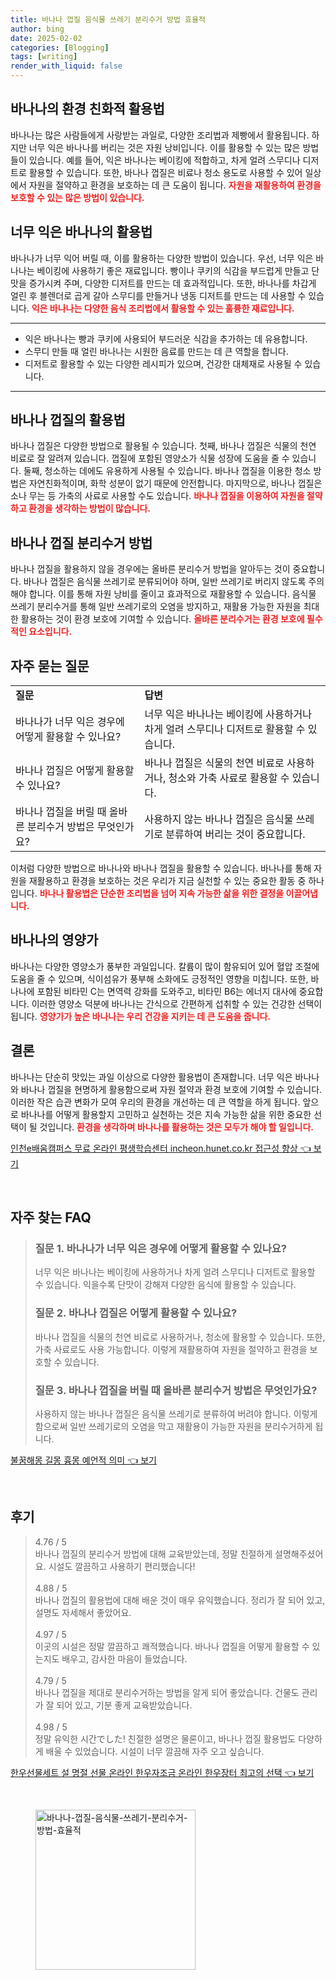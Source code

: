```yaml
---
title: 바나나 껍질 음식물 쓰레기 분리수거 방법 효율적
author: bing
date: 2025-02-02
categories: [Blogging]
tags: [writing]
render_with_liquid: false
---
```



<h2 id='바나나의환경친화적활용법'>바나나의 환경 친화적 활용법</h2>

<p>바나나는 많은 사람들에게 사랑받는 과일로, 다양한 조리법과 제빵에서 활용됩니다. 하지만 너무 익은 바나나를 버리는 것은 자원 낭비입니다. 이를 활용할 수 있는 많은 방법들이 있습니다. 예를 들어, 익은 바나나는 베이킹에 적합하고, 차게 얼려 스무디나 디저트로 활용할 수 있습니다. 또한, 바나나 껍질은 비료나 청소 용도로 사용할 수 있어 일상에서 자원을 절약하고 환경을 보호하는 데 큰 도움이 됩니다. <b><span style="color: #ee2323;">자원을 재활용하여 환경을 보호할 수 있는 많은 방법이 있습니다.</span></b></p>

<h2 id='너무익은바나나의활용법'>너무 익은 바나나의 활용법</h2>

<p>바나나가 너무 익어 버릴 때, 이를 활용하는 다양한 방법이 있습니다. 우선, 너무 익은 바나나는 베이킹에 사용하기 좋은 재료입니다. 빵이나 쿠키의 식감을 부드럽게 만들고 단맛을 증가시켜 주며, 다양한 디저트를 만드는 데 효과적입니다. 또한, 바나나를 차갑게 얼린 후 블렌더로 곱게 갈아 스무디를 만들거나 냉동 디저트를 만드는 데 사용할 수 있습니다. <b><span style="color: #ee2323;">익은 바나나는 다양한 음식 조리법에서 활용할 수 있는 훌륭한 재료입니다.</span></b></p>

<hr />

<ul>
    <li>익은 바나나는 빵과 쿠키에 사용되어 부드러운 식감을 추가하는 데 유용합니다.</li>
    <li>스무디 만들 때 얼린 바나나는 시원한 음료를 만드는 데 큰 역할을 합니다.</li>
    <li>디저트로 활용할 수 있는 다양한 레시피가 있으며, 건강한 대체재로 사용될 수 있습니다.</li>
</ul>

<hr />

<h2 id='바나나껍질의활용법'>바나나 껍질의 활용법</h2>

<p>바나나 껍질은 다양한 방법으로 활용될 수 있습니다. 첫째, 바나나 껍질은 식물의 천연 비료로 잘 알려져 있습니다. 껍질에 포함된 영양소가 식물 성장에 도움을 줄 수 있습니다. 둘째, 청소하는 데에도 유용하게 사용될 수 있습니다. 바나나 껍질을 이용한 청소 방법은 자연친화적이며, 화학 성분이 없기 때문에 안전합니다. 마지막으로, 바나나 껍질은 소나 무는 등 가축의 사료로 사용할 수도 있습니다. <b><span style="color: #ee2323;">바나나 껍질을 이용하여 자원을 절약하고 환경을 생각하는 방법이 많습니다.</span></b></p>

<h2 id='바나나껍질분리수거방법'>바나나 껍질 분리수거 방법</h2>

<p>바나나 껍질을 활용하지 않을 경우에는 올바른 분리수거 방법을 알아두는 것이 중요합니다. 바나나 껍질은 음식물 쓰레기로 분류되어야 하며, 일반 쓰레기로 버리지 않도록 주의해야 합니다. 이를 통해 자원 낭비를 줄이고 효과적으로 재활용할 수 있습니다. 음식물 쓰레기 분리수거를 통해 일반 쓰레기로의 오염을 방지하고, 재활용 가능한 자원을 최대한 활용하는 것이 환경 보호에 기여할 수 있습니다. <b><span style="color: #ee2323;">올바른 분리수거는 환경 보호에 필수적인 요소입니다.</span></b></p>

<h2 id='자주묻는질문'>자주 묻는 질문</h2>

<table>
    <tr>
        <td><b>질문</b></td>
        <td><b>답변</b></td>
    </tr>
    <tr>
        <td>바나나가 너무 익은 경우에 어떻게 활용할 수 있나요?</td>
        <td>너무 익은 바나나는 베이킹에 사용하거나 차게 얼려 스무디나 디저트로 활용할 수 있습니다.</td>
    </tr>
    <tr>
        <td>바나나 껍질은 어떻게 활용할 수 있나요?</td>
        <td>바나나 껍질은 식물의 천연 비료로 사용하거나, 청소와 가축 사료로 활용할 수 있습니다.</td>
    </tr>
    <tr>
        <td>바나나 껍질을 버릴 때 올바른 분리수거 방법은 무엇인가요?</td>
        <td>사용하지 않는 바나나 껍질은 음식물 쓰레기로 분류하여 버리는 것이 중요합니다.</td>
    </tr>
</table>

<p>이처럼 다양한 방법으로 바나나와 바나나 껍질을 활용할 수 있습니다. 바나나를 통해 자원을 재활용하고 환경을 보호하는 것은 우리가 지금 실천할 수 있는 중요한 활동 중 하나입니다. <b><span style="color: #ee2323;">바나나 활용법은 단순한 조리법을 넘어 지속 가능한 삶을 위한 결정을 이끌어냅니다.</span></b></p>

<h2 id='바나나의영양가'>바나나의 영양가</h2>

<p>바나나는 다양한 영양소가 풍부한 과일입니다. 칼륨이 많이 함유되어 있어 혈압 조절에 도움을 줄 수 있으며, 식이섬유가 풍부해 소화에도 긍정적인 영향을 미칩니다. 또한, 바나나에 포함된 비타민 C는 면역력 강화를 도와주고, 비타민 B6는 에너지 대사에 중요합니다. 이러한 영양소 덕분에 바나나는 간식으로 간편하게 섭취할 수 있는 건강한 선택이 됩니다. <b><span style="color: #ee2323;">영양가가 높은 바나나는 우리 건강을 지키는 데 큰 도움을 줍니다.</span></b></p>

<h2 id='결론'>결론</h2>

<p>바나나는 단순히 맛있는 과일 이상으로 다양한 활용법이 존재합니다. 너무 익은 바나나와 바나나 껍질을 현명하게 활용함으로써 자원 절약과 환경 보호에 기여할 수 있습니다. 이러한 작은 습관 변화가 모여 우리의 환경을 개선하는 데 큰 역할을 하게 됩니다. 앞으로 바나나를 어떻게 활용할지 고민하고 실천하는 것은 지속 가능한 삶을 위한 중요한 선택이 될 것입니다. <b><span style="color: #ee2323;">환경을 생각하며 바나나를 활용하는 것은 모두가 해야 할 일입니다.</span></b></p>


<p><a class="click-button" title="인천e배움캠퍼스 무료 온라인 평생학습센터 incheon.hunet.co.kr 접근성 향상" href="https://24nara.github.io/posts/%EC%9D%B8%EC%B2%9Ce%EB%B0%B0%EC%9B%80%EC%BA%A0%ED%8D%BC%EC%8A%A4-%EB%AC%B4%EB%A3%8C-%EC%98%A8%EB%9D%BC%EC%9D%B8-%ED%8F%89%EC%83%9D%ED%95%99%EC%8A%B5%EC%84%BC%ED%84%B0-incheon.hunet.co.kr-%EC%A0%91%EA%B7%BC%EC%84%B1-%ED%96%A5%EC%83%81/" rel="dofollow">인천e배움캠퍼스 무료 온라인 평생학습센터 incheon.hunet.co.kr 접근성 향상 👈 보기</a></p><br>
<h2 id='자주_찾는_FAQ'>자주 찾는 FAQ</h2>
<div itemscope="" itemtype="https://schema.org/FAQPage"> 
<blockquote> 
<div itemscope="" itemprop="mainEntity" itemtype="https://schema.org/Question"> 
<h3 itemprop="name">질문 1. 바나나가 너무 익은 경우에 어떻게 활용할 수 있나요?</h3> 
<div itemscope="" itemprop="acceptedAnswer" itemtype="https://schema.org/Answer"> 
<span itemprop="text"> 
<p>너무 익은 바나나는 베이킹에 사용하거나 차게 얼려 스무디나 디저트로 활용할 수 있습니다. 익을수록 단맛이 강해져 다양한 음식에 활용할 수 있습니다.</p> 
</span> 
</div> 
</div> 

<div itemscope="" itemprop="mainEntity" itemtype="https://schema.org/Question"> 
<h3 itemprop="name">질문 2. 바나나 껍질은 어떻게 활용할 수 있나요?</h3> 
<div itemscope="" itemprop="acceptedAnswer" itemtype="https://schema.org/Answer"> 
<span itemprop="text"> 
<p>바나나 껍질을 식물의 천연 비료로 사용하거나, 청소에 활용할 수 있습니다. 또한, 가축 사료로도 사용 가능합니다. 이렇게 재활용하여 자원을 절약하고 환경을 보호할 수 있습니다.</p> 
</span> 
</div> 
</div> 

<div itemscope="" itemprop="mainEntity" itemtype="https://schema.org/Question"> 
<h3 itemprop="name">질문 3. 바나나 껍질을 버릴 때 올바른 분리수거 방법은 무엇인가요?</h3> 
<div itemscope="" itemprop="acceptedAnswer" itemtype="https://schema.org/Answer"> 
<span itemprop="text"> 
<p>사용하지 않는 바나나 껍질은 음식물 쓰레기로 분류하여 버려야 합니다. 이렇게 함으로써 일반 쓰레기로의 오염을 막고 재활용이 가능한 자원을 분리수거하게 됩니다.</p> 
</span> 
</div> 
</div> 
</blockquote> 
</div>
<p><a class="click-button" title="불꿈해몽 길몽 흉몽 예언적 의미" href="https://24nara.github.io/posts/%EB%B6%88%EA%BF%88%ED%95%B4%EB%AA%BD-%EA%B8%B8%EB%AA%BD-%ED%9D%89%EB%AA%BD-%EC%98%88%EC%96%B8%EC%A0%81-%EC%9D%98%EB%AF%B8/" rel="dofollow">불꿈해몽 길몽 흉몽 예언적 의미 👈 보기</a></p><br>
<h2 id='후기'>후기</h2>
<div itemscope itemtype="https://schema.org/Product">
  <blockquote>
  <div itemprop="review" itemscope itemtype="https://schema.org/Review">
      <div itemprop="reviewRating" itemscope itemtype="https://schema.org/Rating"> <span itemprop="ratingValue">4.76</span> / <span itemprop="bestRating">5</span> </div>
      <span itemprop="reviewBody">바나나 껍질의 분리수거 방법에 대해 교육받았는데, 정말 친절하게 설명해주셨어요. 시설도 깔끔하고 사용하기 편리했습니다!</span>
  </div>
  <br>
  <div itemprop="review" itemscope itemtype="https://schema.org/Review">
      <div itemprop="reviewRating" itemscope itemtype="https://schema.org/Rating"> <span itemprop="ratingValue">4.88</span> / <span itemprop="bestRating">5</span> </div>
      <span itemprop="reviewBody">바나나 껍질의 활용법에 대해 배운 것이 매우 유익했습니다. 정리가 잘 되어 있고, 설명도 자세해서 좋았어요.</span>
  </div>
  <br>
  <div itemprop="review" itemscope itemtype="https://schema.org/Review">
      <div itemprop="reviewRating" itemscope itemtype="https://schema.org/Rating"> <span itemprop="ratingValue">4.97</span> / <span itemprop="bestRating">5</span> </div>
      <span itemprop="reviewBody">이곳의 시설은 정말 깔끔하고 쾌적했습니다. 바나나 껍질을 어떻게 활용할 수 있는지도 배우고, 감사한 마음이 들었습니다.</span>
  </div>
  <br>
  <div itemprop="review" itemscope itemtype="https://schema.org/Review">
      <div itemprop="reviewRating" itemscope itemtype="https://schema.org/Rating"> <span itemprop="ratingValue">4.79</span> / <span itemprop="bestRating">5</span> </div>
      <span itemprop="reviewBody">바나나 껍질을 제대로 분리수거하는 방법을 알게 되어 좋았습니다. 건물도 관리가 잘 되어 있고, 기분 좋게 교육받았습니다.</span>
  </div>
  <br>
  <div itemprop="review" itemscope itemtype="https://schema.org/Review">
      <div itemprop="reviewRating" itemscope itemtype="https://schema.org/Rating"> <span itemprop="ratingValue">4.98</span> / <span itemprop="bestRating">5</span> </div>
      <span itemprop="reviewBody">정말 유익한 시간でした! 친절한 설명은 물론이고, 바나나 껍질 활용법도 다양하게 배울 수 있었습니다. 시설이 너무 깔끔해 자주 오고 싶습니다.</span>
  </div>
  </blockquote>
</div>
<p><a class="click-button" title="한우선물세트 설 명절 선물 온라인 한우자조금 온라인 한우장터 최고의 선택" href="https://24nara.github.io/posts/%ED%95%9C%EC%9A%B0%EC%84%A0%EB%AC%BC%EC%84%B8%ED%8A%B8-%EC%84%A4-%EB%AA%85%EC%A0%88-%EC%84%A0%EB%AC%BC-%EC%98%A8%EB%9D%BC%EC%9D%B8-%ED%95%9C%EC%9A%B0%EC%9E%90%EC%A1%B0%EA%B8%88-%EC%98%A8%EB%9D%BC%EC%9D%B8-%ED%95%9C%EC%9A%B0%EC%9E%A5%ED%84%B0-%EC%B5%9C%EA%B3%A0%EC%9D%98-%EC%84%A0%ED%83%9D/" rel="dofollow">한우선물세트 설 명절 선물 온라인 한우자조금 온라인 한우장터 최고의 선택 👈 보기</a></p><br>
<figure class="image"><img src="https://24nara.github.io/assets/img/thumbnail/바나나-껍질-음식물-쓰레기-분리수거-방법-효율적.webp" alt="바나나-껍질-음식물-쓰레기-분리수거-방법-효율적" width="256" height="256"></figure>